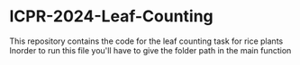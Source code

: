 # ICPR-2024-Leaf-Counting
This repository contains the code for the leaf counting task for rice plants 
Inorder to run this file you'll have to give the folder path in the main function
